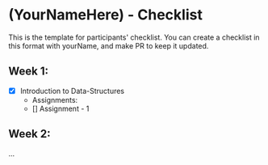 # (YourNameHere) - Checklist
This is the template for participants' checklist. You can create a checklist in this format with yourName, and make PR to keep it updated.

## Week 1:

- [x] Introduction to Data-Structures
  * Assignments:
  - [] Assignment - 1

 ## Week 2:
...
